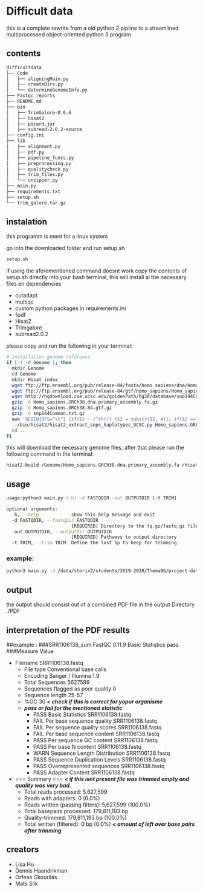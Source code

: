 # Difficult data

this is a complete rewrite from a old python 2 pipline to a streamlined multiprocessed object-oriented python 3 program

## contents
```bash
difficultdata
├── Code
│   ├── aligningMain.py
│   ├── createDirs.py
│   └── determineGenomeInfo.py
├── Fastqc_reports
├── README.md
├── bin
│   ├── TrimGalore-0.6.6
│   ├── hisat2
│   ├── picard.jar
│   ├── subread-2.0.2-source
├── config.ini
├── lib
│   ├── alignment.py
│   ├── pdf.py
│   ├── pipeline_funcs.py
│   ├── preprocessing.py
│   ├── qualitycheck.py
│   ├── trim_files.py
│   └── unzipper.py
├── main.py
├── requirements.txt
├── setup.sh
└── trim_galore.tar.gz


```

## instalation 
this programm is ment for a linux system 

go into the downloaded folder and run setup.sh 
```bash
setup.sh
```
if using the aforementioned command doesnt work copy the contents of setup.sh directly into your bash terminal,
this will install al the necessary files en dependencies 
* cutadapt
* multiqc
* custom python packages in requirements.ini
* fpdf
* Hisat2
* Trimgalore
* subread2.0.2

please copy and  run the following in your terminal:
```bash
# installation genome reference
if [ ! -d Genome ]; then
  mkdir Genome
  cd Genome
  mkdir Hisat_index
  wget ftp://ftp.ensembl.org/pub/release-84/fasta/homo_sapiens/dna/Homo_sapiens.GRCh38.dna.primary_assembly.fa.gz
  wget ftp://ftp.ensembl.org/pub/release-84/gtf/homo_sapiens/Homo_sapiens.GRCh38.84.gtf.gz
  wget http://hgdownload.cse.ucsc.edu/goldenPath/hg38/database/snp144Common.txt.gz
  gzip -d Homo_sapiens.GRCh38.dna.primary_assembly.fa.gz
  gzip -d Homo_sapiens.GRCh38.84.gtf.gz
  gzip -d snp144Common.txt.gz
  awk 'BEGIN{OFS="\t"} {if($2 ~ /^chr/) {$2 = substr($2, 4)}; if($2 == "M") {$2 = "MT"} print}' snp144Common.txt > snp144Common.txt.ensembl
  ../bin/hisat2/hisat2_extract_snps_haplotypes_UCSC.py Homo_sapiens.GRCh38.dna.primary_assembly.fa snp144Common.txt.ensembl Homo_sapiens
  cd ..
fi

```
this will download the necessary genome files, 
after that please run the following command in the terminal:
```bash
hisat2-build /Genome/Homo_sapiens.GRCh38.dna.primary_assembly.fa /Hisat_index/Homo_sapiens.GRCh38.dna.primary_assemblytest
```

## usage 

```bash
usage:python3 main.py [-h] -d FASTQDIR -out OUTPUTDIR [-t TRIM]

optional arguments:
  -h, --help            show this help message and exit
  -d FASTQDIR, --fastqDir FASTQDIR
                        [REQUIRED] Directory to the fq.gz/fastq.gz files
  -out OUTPUTDIR, --outputDir OUTPUTDIR
                        [REQUIRED] Pathways to output directory
  -t TRIM, --trim TRIM  Define the last bp to keep for trimming

```
### example:
```bash
python3 main.py -d /data/storix2/students/2019-2020/Thema06/project-data/How_to_deal_with_difficult_data/Data -o hs -out /students/2021-2022/Thema06/mpslik
```

## output

the output should consist out of a combined PDF file in the output Directory ./PDF

## interpretation of the PDF results 

##example :
###SRR1106138_sum
FastQC	0.11.9
Basic Statistics	pass
###Measure	Value
- Filename	SRR1106138.fastq 
  - File type	Conventional base calls
  - Encoding	Sanger / Illumina 1.9
  - Total Sequences	5627599
  - Sequences flagged as poor quality	0
  - Sequence length	25-57
  - %GC	30  ***< check if this is correct for yopur organisme*** 
  - ***pass or fail for the mentioned statistic***
    - PASS	Basic Statistics	SRR1106138.fastq
    - FAIL	Per base sequence quality	SRR1106138.fastq
    - FAIL	Per sequence quality scores	SRR1106138.fastq
    - FAIL	Per base sequence content	SRR1106138.fastq
    - PASS	Per sequence GC content	SRR1106138.fastq
    - PASS	Per base N content	SRR1106138.fastq
    - WARN	Sequence Length Distribution	SRR1106138.fastq
    - PASS	Sequence Duplication Levels	SRR1106138.fastq
    - PASS	Overrepresented sequences	SRR1106138.fastq
    - PASS	Adapter Content	SRR1106138.fastq
- === Summary === ***< if this isnt present file was trimmed empty and quality was very bad.***
  - Total reads processed: 5,627,599
  - Reads with adapters: 0 (0.0%)
  - Reads written (passing filters): 5,627,599 (100.0%)
  - Total basepairs processed: 179,811,193 bp
  - Quality-trimmed: 179,811,193 bp (100.0%)
  - Total written (filtered): 0 bp (0.0%) ***< amount of left over base pairs after trimming***

## creators 
- Lisa Hu 
- Dennis Haandrikman 
- Orfeas Gkourlias
- Mats Slik

